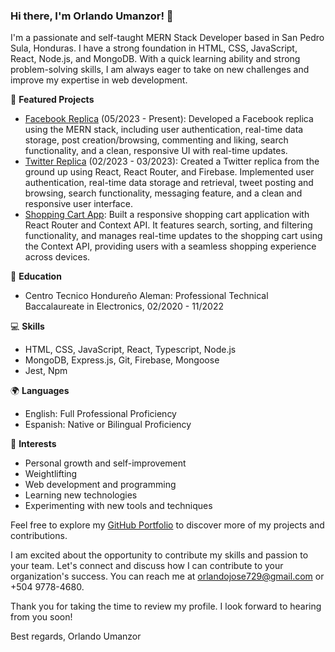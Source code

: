 ### Hi there, I'm Orlando Umanzor! 👋

I'm a passionate and self-taught MERN Stack Developer based in San Pedro Sula, Honduras. I have a strong foundation in HTML, CSS, JavaScript, React, Node.js, and MongoDB. With a quick learning ability and strong problem-solving skills, I am always eager to take on new challenges and improve my expertise in web development.

🔭 **Featured Projects**

- [Facebook Replica](https://orlandou.github.io/odin-book/) (05/2023 - Present): Developed a Facebook replica using the MERN stack, including user authentication, real-time data storage, post creation/browsing, commenting and liking, search functionality, and a clean, responsive UI with real-time updates.
- [Twitter Replica](https://orlandou.github.io/twitter-replication-project/) (02/2023 - 03/2023): Created a Twitter replica from the ground up using React, React Router, and Firebase. Implemented user authentication, real-time data storage and retrieval, tweet posting and browsing, search functionality, messaging feature, and a clean and responsive user interface.
- [Shopping Cart App](https://orlandou.github.io/shopping-cart-project/): Built a responsive shopping cart application with React Router and Context API. It features search, sorting, and filtering functionality, and manages real-time updates to the shopping cart using the Context API, providing users with a seamless shopping experience across devices.

🌱 **Education**

- Centro Tecnico Hondureño Aleman: Professional Technical Baccalaureate in Electronics, 02/2020 - 11/2022

💻 **Skills**

- HTML, CSS, JavaScript, React, Typescript, Node.js
- MongoDB, Express.js, Git, Firebase, Mongoose
- Jest, Npm

🌍 **Languages**

- English: Full Professional Proficiency
- Espanish: Native or Bilingual Proficiency

🚀 **Interests**

- Personal growth and self-improvement
- Weightlifting
- Web development and programming
- Learning new technologies
- Experimenting with new tools and techniques

Feel free to explore my [GitHub Portfolio](https://github.com/OrlandoU) to discover more of my projects and contributions.

I am excited about the opportunity to contribute my skills and passion to your team. Let's connect and discuss how I can contribute to your organization's success. You can reach me at orlandojose729@gmail.com or +504 9778-4680.

Thank you for taking the time to review my profile. I look forward to hearing from you soon!

Best regards,
Orlando Umanzor
